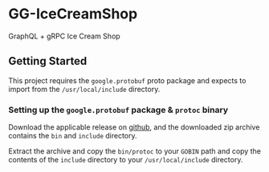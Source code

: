 # GG-IceCreamShop

GraphQL + gRPC Ice Cream Shop

## Getting Started

This project requires the `google.protobuf` proto package and expects to import from the `/usr/local/include` directory.

### Setting up the `google.protobuf` package & `protoc` binary

Download the applicable release on <a href="https://github.com/protocolbuffers/protobuf/releases" target="_blank">github</a>, and the downloaded zip archive contains the `bin` and `include` directory.

Extract the archive and copy the `bin/protoc` to your `GOBIN` path and copy the contents of the `include` directory to your `/usr/local/include` directory.